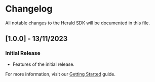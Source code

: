 # Changelog

All notable changes to the Herald SDK will be documented in this file.


## [1.0.0] - 13/11/2023

### Initial Release
- Features of the initial release.

For more information, visit our [Getting Started](getting_started.md) guide.


